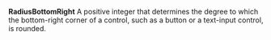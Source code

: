 **RadiusBottomRight** A positive integer that determines the degree to which the bottom-right corner of a control, such as a button or a text-input control, is rounded.
